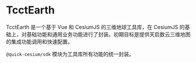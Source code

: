 # TcctEarth

TcctEarth 是一个基于 Vue 和 CesiumJS 的三维地球工具库，在 CesiumJS 的基础上，对基础功能和通用业务功能进行了封装。初期目标是提供天启数云三维地图的集成功能调用和快速配置。

`@quick-cesium/sdk` 模块为工具库所有功能的统一封装。
